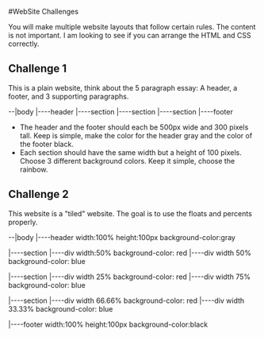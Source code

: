 #WebSite Challenges

You will make multiple website layouts that follow certain rules.  The content is not important.  I am looking to see if you can arrange the HTML and CSS correctly.

## Challenge 1
This is a plain website, think about the 5 paragraph essay: A header, a footer, and 3 supporting paragraphs.

--|body
  |----header
  |----section
  |----section
  |----section
  |----footer

-  The header and the footer should each be 500px wide and 300 pixels tall.  Keep is simple, make the color for the header gray and the color of the footer black.
-  Each section should have the same width but a height of 100 pixels.  Choose 3 different background colors.  Keep it simple, choose the rainbow.

## Challenge 2
This website is a "tiled" website.  The goal is to use the floats and percents properly.

--|body
  |----header width:100% height:100px background-color:gray

  |----section
      |----div width:50% background-color: red
      |----div width 50% background-color: blue

  |----section
      |----div width 25% background-color: red
      |----div width 75% background-color: blue

  |----section
      |----div width 66.66% background-color: red
      |----div width 33.33% background-color: blue
      
  |----footer width:100% height:100px background-color:black
